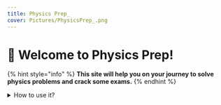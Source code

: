 ```yaml
---
title: Physics Prep_
cover: Pictures/PhysicsPrep_.png
---
```


# 👋 Welcome to Physics Prep!

{% hint style="info" %}
**This site will help you on your journey to solve physics problems and crack some exams.**
{% endhint %}



<details>

<summary>How to use it?</summary>

Use the sidebars to go to questions and see how they are solved.

Only look at a part of a question and then try to figure things out by yourselves from there.&#x20;

</details>

